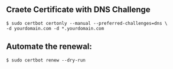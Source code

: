 ## Craete Certificate with DNS Challenge
```
$ sudo certbot certonly --manual --preferred-challenges=dns \
-d yourdomain.com -d *.yourdomain.com
```

## Automate the renewal:
```
$ sudo certbot renew --dry-run
```

